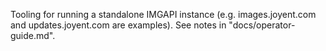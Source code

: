 Tooling for running a standalone IMGAPI instance (e.g. images.joyent.com
and updates.joyent.com are examples). See notes in "docs/operator-guide.md".
